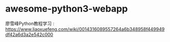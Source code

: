 # awesome-python3-webapp
廖雪峰Python教程学习 : https://www.liaoxuefeng.com/wiki/0014316089557264a6b348958f449949df42a6d3a2e542c000
